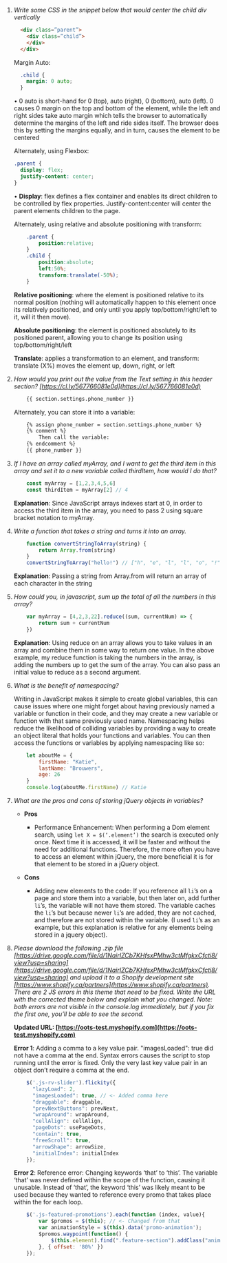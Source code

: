 1. *Write some CSS in the snippet below that would center the child div vertically*
    ```html
      <div class=”parent”>
        <div class=”child”>
        </div>
      </div>
    ```
    
    Margin Auto:
    
    ```css
      .child { 
        margin: 0 auto;
      }
    ```

    • 0 auto is short-hand for 0 (top), auto (right), 0 (bottom), auto (left). 0 causes 0 margin on the top and bottom of the element, while the left and right sides take auto margin which tells the browser to automatically determine the margins of the left and ride sides itself. The browser does this by setting the margins equally, and in turn, causes the element to be centered
    
    Alternately, using Flexbox:
    
    ```css
    .parent {
      display: flex;
      justify-content: center;
    }
    ```

    • **Display**: flex defines a flex container and enables its direct children to be controlled by flex properties. Justify-content:center will center the parent elements children to the page.
    
    Alternately, using relative and absolute positioning with transform:
    
    ```css
        .parent {
            position:relative; 
        }
        .child { 
            position:absolute; 
            left:50%;
            transform:translate(-50%); 
        }
    ```

    **Relative positioning**: where the element is positioned relative to its normal position (nothing will automatically happen to this element once its relatively positioned, and only until you apply top/bottom/right/left to it, will it then move).
    
    **Absolute positioning**: the element is positioned absolutely to its positioned parent, allowing you to change its position using top/bottom/right/left
    
    **Translate**: applies a transformation to an element, and transform: translate (X%) moves the element up, down, right, or left

2.	*How would you print out the value from the Text setting in this header section? [https://cl.ly/567766081e0d](https://cl.ly/567766081e0d)*

    <!-- {% raw %} -->
    ```html
        {{ section.settings.phone_number }}
    ```
    <!-- {% endraw %}) -->

    Alternately, you can store it into a variable:

    <!-- {% raw %} -->
    ```html
        {% assign phone_number = section.settings.phone_number %}
        {% comment %}
            Then call the variable:
        {% endcomment %}
        {{ phone_number }}       
    ```
    <!-- {% endraw %}) -->    
 
3.	*If I have an array called myArray, and I want to get the third item in this array and set it to a new variable called thirdItem, how would I do that?*

    ```js    
        const myArray = [1,2,3,4,5,6]
        const thirdItem = myArray[2] // 4
    ```
    **Explanation**: Since JavaScript arrays indexes start at 0, in order to access the third item in the array, you need to pass 2 using square bracket notation to myArray.    

4.	*Write a function that takes a string and turns it into an array.*

    ```js
        function convertStringToArray(string) {
            return Array.from(string)
        }
        convertStringToArray("hello!") // ["h", "e", "l", "l", "o", "!"]
    ```
    **Explanation**: Passing a string from Array.from will return an array of each character in the string
        
5. *How could you, in javascript, sum up the total of all the numbers in this array?*

    ```js
        var myArray = [4,2,3,22].reduce((sum, currentNum) => {
            return sum + currentNum
        })
    ```

    **Explanation**: Using reduce on an array allows you to take values in an array and combine them in some way to return one value.
    In the above example, my reduce function is taking the numbers in the array, is adding the numbers up to get the sum of the array. You can also pass an initial value to reduce as a second argument.

6. *What is the benefit of namespacing?*

    Writing in JavaScript makes it simple to create global variables, this can cause issues where one might forget about having previously named a variable or function in their code, and they may create a new variable or function with that same previously used name. Namespacing helps reduce the likelihood of colliding variables by providing a way to create an object literal that holds your functions and variables. You can then access the functions or variables by applying namespacing like so:

    ```js
        let aboutMe = {
            firstName: "Katie",
            lastName: "Brouwers",
            age: 26
        }
        console.log(aboutMe.firstName) // Katie
    ```

7. *What are the pros and cons of storing jQuery objects in variables?*
    - **Pros**
        - Performance Enhancement: When performing a Dom element search, using `let X = $(‘.element’)` the search is executed only once. Next time it is accessed, it will be faster and without the need for additional functions. Therefore, the more often you have to access an element within jQuery, the more beneficial it is for that element to be stored in a jQuery object. 

    - **Cons**
        - Adding new elements to the code: If you reference all `li`’s on a page and store them into a variable, but then later on, add further `li`’s, the variable will not have them stored. The variable caches the `li`’s but because newer `li`’s are added, they are not cached, and therefore are not stored within the variable. (I used `li`’s as an example, but this explanation is relative for any elements being stored in a jquery object). 

8. *Please download the following .zip file [https://drive.google.com/file/d/1NairIZCb7KHfsxPMhw3ctMfgkxCfcti8/view?usp=sharing](https://drive.google.com/file/d/1NairIZCb7KHfsxPMhw3ctMfgkxCfcti8/view?usp=sharing) and upload it to a Shopify development site [https://www.shopify.ca/partners](https://www.shopify.ca/partners). There are 2 JS errors in this theme that need to be fixed. Write the URL with the corrected theme below and explain what you changed.* 
*Note: both errors are not visible in the console.log immediately, but if you fix the first one, you’ll be able to see the second.*

    **Updated URL: [https://oots-test.myshopify.com](https://oots-test.myshopify.com)**

    **Error 1**: Adding a comma to a key value pair. "imagesLoaded": true did not have a comma at the end. Syntax errors causes the script to stop running until the error is fixed. Only the very last key value pair in an object don’t require a comma at the end.

    ```js
        $('.js-rv-slider').flickity({
          "lazyLoad": 2,
          "imagesLoaded": true, // <- Added comma here
          "draggable": draggable,
          "prevNextButtons": prevNext,
          "wrapAround": wrapAround,
          "cellAlign": cellAlign,
          "pageDots": usePageDots,
          "contain": true,
          "freeScroll": true,
          "arrowShape": arrowSize,
          "initialIndex": initialIndex
        });
    ```

    **Error 2**: Reference error: Changing keywords ‘that’ to ‘this’. The variable ‘that’ was never defined within the scope of the function, causing it unusable. Instead of ‘that’, the keyword ‘this’ was likely meant to be used because they wanted to reference every promo that takes place within the for each loop. 

    ```js
        $('.js-featured-promotions').each(function (index, value){
            var $promos = $(this); // <- Changed from that
            var animationStyle = $(this).data('promo-animation');
            $promos.waypoint(function() {
                $(this.element).find(".feature-section").addClass("animated " + animationStyle);
            }, { offset: '80%' })
        });
    ```
